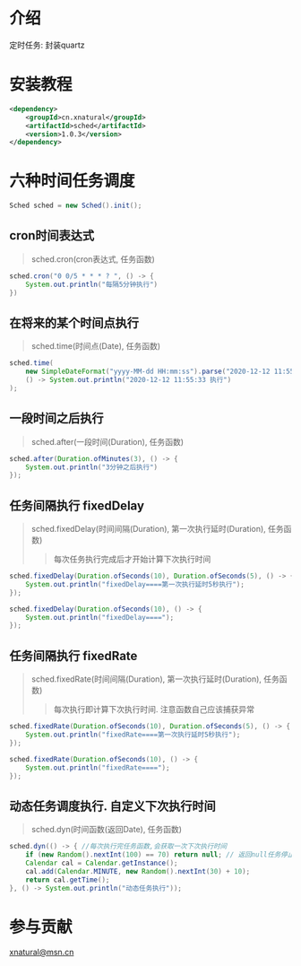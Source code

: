 # 介绍
定时任务: 封装quartz

# 安装教程
```xml
<dependency>
    <groupId>cn.xnatural</groupId>
    <artifactId>sched</artifactId>
    <version>1.0.3</version>
</dependency>
```

# 六种时间任务调度
```java
Sched sched = new Sched().init();
```

## cron时间表达式
> sched.cron(cron表达式, 任务函数)
```java
sched.cron("0 0/5 * * * ? ", () -> {
    System.out.println("每隔5分钟执行")
})
```

## 在将来的某个时间点执行
> sched.time(时间点(Date), 任务函数)
```java
sched.time(
    new SimpleDateFormat("yyyy-MM-dd HH:mm:ss").parse("2020-12-12 11:55:33"), 
    () -> System.out.println("2020-12-12 11:55:33 执行")
);
```

## 一段时间之后执行
> sched.after(一段时间(Duration), 任务函数)
```java
sched.after(Duration.ofMinutes(3), () -> {
    System.out.println("3分钟之后执行")
});
```


## 任务间隔执行 fixedDelay
> sched.fixedDelay(时间间隔(Duration), 第一次执行延时(Duration), 任务函数)
> > 每次任务执行完成后才开始计算下次执行时间
```java
sched.fixedDelay(Duration.ofSeconds(10), Duration.ofSeconds(5), () -> {
    System.out.println("fixedDelay====第一次执行延时5秒执行");
});
```

```java
sched.fixedDelay(Duration.ofSeconds(10), () -> {
    System.out.println("fixedDelay====");
});
```

## 任务间隔执行 fixedRate
> sched.fixedRate(时间间隔(Duration), 第一次执行延时(Duration), 任务函数)
> > 每次执行即计算下次执行时间. 注意函数自己应该捕获异常

```java
sched.fixedRate(Duration.ofSeconds(10), Duration.ofSeconds(5), () -> {
    System.out.println("fixedRate====第一次执行延时5秒执行");
});
```

```java
sched.fixedRate(Duration.ofSeconds(10), () -> {
    System.out.println("fixedRate====");
});
```

## 动态任务调度执行. 自定义下次执行时间
> sched.dyn(时间函数(返回Date), 任务函数)
```java
sched.dyn(() -> { //每次执行完任务函数,会获取一次下次执行时间
    if (new Random().nextInt(100) == 70) return null; // 返回null任务停止
    Calendar cal = Calendar.getInstance();
    cal.add(Calendar.MINUTE, new Random().nextInt(30) + 10);
    return cal.getTime();
}, () -> System.out.println("动态任务执行"));
```


# 参与贡献
xnatural@msn.cn
